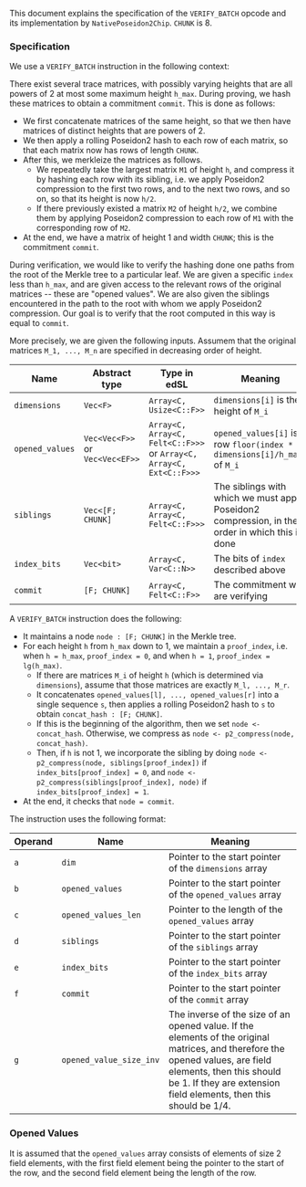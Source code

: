 This document explains the specification of the `VERIFY_BATCH` opcode and its implementation by `NativePoseidon2Chip`. `CHUNK` is 8.

### Specification

We use a `VERIFY_BATCH` instruction in the following context:

There exist several trace matrices, with possibly varying heights that are all powers of 2 at most some maximum height `h_max`.
During proving, we hash these matrices to obtain a commitment `commit`.
This is done as follows:
- We first concatenate matrices of the same height, so that we then have matrices of distinct heights that are powers of 2.
- We then apply a rolling Poseidon2 hash to each row of each matrix, so that each matrix now has rows of length `CHUNK`.
- After this, we merkleize the matrices as follows.
  - We repeatedly take the largest matrix `M1` of height `h`, and compress it by hashing each row with its sibling, i.e. we apply Poseidon2 compression to the first two rows, and to the next two rows, and so on, so that its height is now `h/2`.
  - If there previously existed a matrix `M2` of height `h/2`, we combine them by applying Poseidon2 compression to each row of `M1` with the corresponding row of `M2`.
- At the end, we have a matrix of height 1 and width `CHUNK`; this is the commitment `commit`.

During verification, we would like to verify the hashing done one paths from the root of the Merkle tree to a particular leaf. We are given a specific `index` less than `h_max`, and are given access to the relevant rows of the original matrices -- these are "opened values".
We are also given the siblings encountered in the path to the root with whom we apply Poseidon2 compression. Our goal is to verify that the root computed in this way is equal to `commit`.

More precisely, we are given the following inputs. Assumem that the original matrices `M_1, ..., M_n` are specified in decreasing order of height.

| Name         | Abstract type                   | Type in edSL                                                        | Meaning                                                                                         |
|--------------|---------------------------------|---------------------------------------------------------------------|-------------------------------------------------------------------------------------------------|
| `dimensions` | `Vec<F>`                        | `Array<C, Usize<C::F>>`                                             | `dimensions[i]` is the height of `M_i`                                                          |
| `opened_values` | `Vec<Vec<F>>` or `Vec<Vec<EF>>` | `Array<C, Array<C, Felt<C::F>>>` or `Array<C, Array<C, Ext<C::F>>>` | `opened_values[i]` is row `floor(index * dimensions[i]/h_max)` of `M_i`                         |
| `siblings` | `Vec<[F; CHUNK]`                | `Array<C, Array<C, Felt<C::F>>>` | The siblings with which we must apply Poseidon2 compression, in the order in which this is done |
| `index_bits` | `Vec<bit>`                      | `Array<C, Var<C::N>>` | The bits of `index` described above |
| `commit` | `[F; CHUNK]`                    | `Array<C, Felt<C::F>>` | The commitment we are verifying |

A `VERIFY_BATCH` instruction does the following:
- It maintains a node `node : [F; CHUNK]` in the Merkle tree.
- For each height `h` from `h_max` down to 1, we maintain a `proof_index`, i.e. when `h = h_max`, `proof_index = 0`, and when `h = 1`, `proof_index = lg(h_max)`.
  - If there are matrices `M_i` of height `h` (which is determined via `dimensions`), assume that those matrices are exactly `M_l, ..., M_r`.
  - It concatenates `opened_values[l], ..., opened_values[r]` into a single sequence `s`, then applies a rolling Poseidon2 hash to `s` to obtain `concat_hash : [F; CHUNK]`.
  - If this is the beginning of the algorithm, then we set `node <- concat_hash`. Otherwise, we compress as `node <- p2_compress(node, concat_hash)`.
  - Then, if `h` is not 1, we incorporate the sibling by doing `node <- p2_compress(node, siblings[proof_index])` if `index_bits[proof_index] = 0`, and `node <- p2_compress(siblings[proof_index], node)` if `index_bits[proof_index] = 1`.
- At the end, it checks that `node = commit`.

The instruction uses the following format:

| Operand | Name | Meaning                                                                                                                                                                                                                          |
|---------|------|----------------------------------------------------------------------------------------------------------------------------------------------------------------------------------------------------------------------------------|
| `a` | `dim` | Pointer to the start pointer of the `dimensions` array                                                                                                                                                                           |
| `b` | `opened_values` | Pointer to the start pointer of the `opened_values` array                                                                                                                                                                        |
| `c` | `opened_values_len` | Pointer to the length of the `opened_values` array                                                                                                                                                                               |
| `d` | `siblings` | Pointer to the start pointer of the `siblings` array                                                                                                                                                                             |
| `e` | `index_bits` | Pointer to the start pointer of the `index_bits` array                                                                                                                                                                           |
| `f` | `commit` | Pointer to the start pointer of the `commit` array                                                                                                                                                                               |
| `g` | `opened_value_size_inv` | The inverse of the size of an opened value. If the elements of the original matrices, and therefore the opened values, are field elements, then this should be 1. If they are extension field elements, then this should be 1/4. |

### Opened Values

It is assumed that the `opened_values` array consists of elements of size 2 field elements, with the first field element being the pointer to the start of the row, and the second field element being the length of the row.